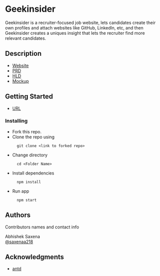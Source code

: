 # Geekinsider

Geekinsider is a recruiter-focused job website, lets candidates create their own profiles and attach websites like GitHub, LinkedIn, etc, and then Geekinsider creates a uniques insight that lets the recruiter find more relevant candidates.

## Description

* [Website](https://geekinsider.click/)
* [PRD](https://drive.google.com/file/d/1KFyDS5alj3-eoNI8aNCxppcBr2byIDUl/view?usp=sharing)
* [HLD](https://drive.google.com/file/d/1cwNigCjESyGc8JDVfxXS2RvVDf0UvXO3/view?usp=sharing)
* [Mockup](https://drive.google.com/file/d/1s7Szy7HjG09NQYCv3CSvPnCNsvrqNRMT/view?usp=sharing)

## Getting Started
* [URL](https://geekinsider.click)

### Installing

* Fork this repo.
* Clone the repo using
  ```
    git clone <link to forked repo>
  ```
* Change directory
  ```
    cd <Folder Name>
  ```
* Install dependencies
  ```
    npm install
  ```
* Run app
  ```
    npm start
  ```

## Authors

Contributors names and contact info

Abhishek Saxena  
[@saxenaa218](https://github.com/saxenaa218)

## Acknowledgments

* [antd](https://github.com/ant-design/ant-design)